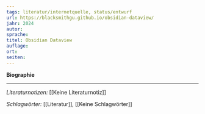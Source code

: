 ```yaml
---
tags: literatur/internetquelle, status/entwurf
url: https://blacksmithgu.github.io/obsidian-dataview/
jahr: 2024
autor:
sprache:
titel: Obsidian Dataview
auflage: 
ort:
seiten: 
---
```



**Biographie**


---
*Literaturnotizen:*
[[Keine Literaturnotiz]]

*Schlagwörter:*
[[Literatur]], [[Keine Schlagwörter]]
